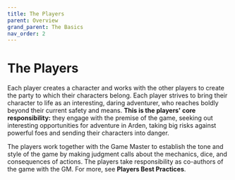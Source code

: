 ```yaml
---
title: The Players
parent: Overview
grand_parent: The Basics
nav_order: 2
---
```


# The Players
Each player creates a character and works with the other players to create the party to which their characters belong. Each player strives to bring their character to life as an interesting, daring adventurer, who reaches boldly beyond their current safety and means. **This is the players' core responsibility:** they engage with the premise of the game, seeking out interesting opportunities for adventure in Arden, taking big risks against powerful foes and sending their characters into danger.

The players work together with the Game Master to establish the tone and style of the game by making judgment calls about the mechanics, dice, and consequences of actions. The players take responsibility as co-authors of the game with the GM. For more, see **Players Best Practices**.
